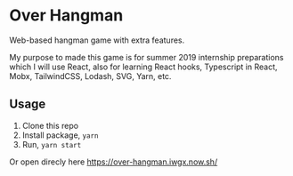 # Over Hangman

Web-based hangman game with extra features.

My purpose to made this game is for summer 2019 internship preparations which I will use React, also for learning React hooks, Typescript in React, Mobx, TailwindCSS, Lodash, SVG, Yarn, etc.

## Usage

1. Clone this repo
2. Install package, `yarn`
3. Run, `yarn start`

Or open direcly here https://over-hangman.iwgx.now.sh/
